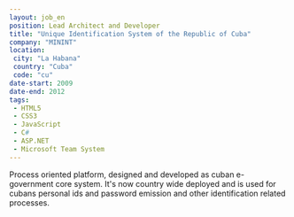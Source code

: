 ```yaml
---
layout: job_en
position: Lead Architect and Developer
title: "Unique Identification System of the Republic of Cuba"
company: "MININT"
location:
 city: "La Habana"
 country: "Cuba"
 code: "cu"
date-start: 2009
date-end: 2012
tags:
 - HTML5
 - CSS3
 - JavaScript
 - C#
 - ASP.NET
 - Microsoft Team System  
---
```


Process oriented platform, designed and developed as cuban e-government core system. 
It's now country wide deployed and is used for cubans personal ids and password emission and other identification related processes.